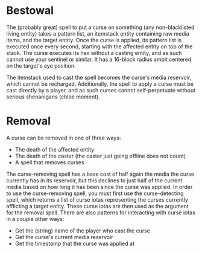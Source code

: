 # Bestowal

The (probably great) spell to put a curse on something (any non-blacklisted living entity) takes a pattern list, an itemstack entity containing raw media items, and the target entity. Once the curse is applied, its pattern list is executed once every second, starting with the affected entity on top of the stack. The curse executes its hex without a casting entity, and as such cannot use your sentinel or similar. It has a 16-block radius ambit centered on the target's eye position.

The itemstack used to cast the spell becomes the curse's media reservoir, which cannot be recharged. Additionally, the spell to apply a curse must be cast directly by a player, and as such curses cannot self-perpetuate without serious shenanigans (chloe moment).

# Removal

A curse can be removed in one of three ways:
- The death of the affected entity
- The death of the caster (the caster just going offline does not count)
- A spell that removes curses

The curse-removing spell has a base cost of half again the media the curse currently has in its reservoir, but this declines to just half of the current media based on how long it has been since the curse was applied. In order to use the curse-removing spell, you must first use the curse-detecting spell, which returns a list of curse iotas representing the curses currently afflicting a target entity. These curse iotas are then used as the argument for the removal spell. There are also patterns for interacting with curse iotas in a couple other ways:
- Get the (string) name of the player who cast the curse
- Get the curse's current media reservoir
- Get the timestamp that the curse was applied at
